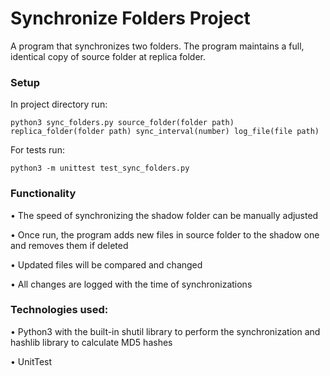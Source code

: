 # Synchronize Folders Project

A program that synchronizes two folders. The program maintains a full, identical copy of source folder at replica folder.

### Setup

In project directory run:

`python3 sync_folders.py source_folder(folder path) replica_folder(folder path) sync_interval(number) log_file(file path)`

For tests run:

`python3 -m unittest test_sync_folders.py`

### Functionality

• The speed of synchronizing the shadow folder can be manually adjusted

• Once run, the program adds new files in source folder to the shadow one and removes them if deleted

• Updated files will be compared and changed

• All changes are logged with the time of synchronizations

### Technologies used:

• Python3 with the built-in shutil library to perform the synchronization and hashlib library to calculate MD5 hashes

• UnitTest

